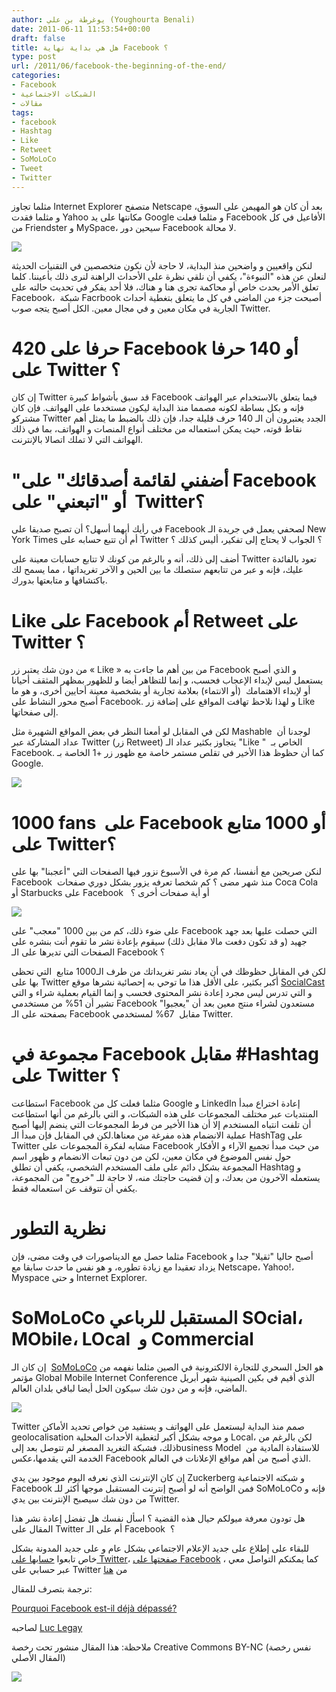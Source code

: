 ```yaml
---
author: يوغرطة بن علي (Youghourta Benali)
date: 2011-06-11 11:53:54+00:00
draft: false
title: هل هي بداية نهاية Facebook ؟
type: post
url: /2011/06/facebook-the-beginning-of-the-end/
categories:
- Facebook
- الشبكات الاجتماعية
- مقالات
tags:
- facebook
- Hashtag
- Like
- Retweet
- SoMoLoCo
- Tweet
- Twitter
---
```


مثلما تجاوز Internet Explorer متصفح Netscape بعد أن كان هو المهيمن على السوق، و مثلما فقدت Yahoo مكانتها على يد Google و مثلما فعلت Facebook الأفاعيل في كل من Friendster و MySpace، سيحين دور Facebook لا محالة.

[![](https://socialmedia4arab.com/wp-content/uploads/2011/06/facebook.jpg)
](https://socialmedia4arab.com/2011/06/facebook-the-beginning-of-the-end)

لنكن واقعيين و واضحين منذ البداية، لا حاجة لأن نكون متخصصين في التقنيات الحديثة لنعلن عن هذه "النبوءة"، يكفي أن نلقي نظرة على الأحداث الراهنة لنرى ذلك بأعيننا. كلما تعلق الأمر بحدث خاص أو محاكمة تجرى هنا و هناك، فلا أحد يفكر في تحديث حالته على Facebook،  شبكة Facrbook أصبحت جزء من الماضي في كل ما يتعلق بتغطية أحداث الجارية في مكان معين و في مجال معين. الكل أصبح يتجه صوب Twitter.

<!-- more -->


# 420 حرفا على Facebook أو 140 حرفا على Twitter ؟


إن كان Twitter قد سبق بأشواط كبيرة Facebook فيما يتعلق بالاستخدام عبر الهواتف فإنه و بكل بساطة لكونه مصمما منذ البداية ليكون مستخدما على الهواتف. فإن كان مشتركو Twitter الجدد يعتبرون أن الـ 140 حرف قليلة جدا، فإن ذلك بالضبط ما يمثل أهم نقاط قوته، حيث يمكن استعماله من مختلف أنواع المنصات و الهواتف، بما في ذلك الهواتف التي لا تملك اتصالا بالإنترنت.


# "أضفني لقائمة أصدقائك" على Facebook أو "اتبعني" على  Twitter؟


في رأيك أيهما أسهل؟ أن تصبح صديقا على Facebook لصحفي يعمل في جريدة الـ New York Times أم أن تتبع حسابه على Twitter ؟ الجواب لا يحتاج إلى تفكير، أليس كذلك ؟

أضف إلى ذلك، أنه و بالرغم من كونك لا تتابع حسابات معينة على Twitter تعود بالفائدة عليك، فإنه و عبر من تتابعهم ستصلك ما بين الحين و الآخر تغريداتها ، مما يسمح لك باكتشافها و متابعتها بدورك.


# Like على Facebook أم Retweet على Twitter ؟


من دون شك يعتبر زر « Like » من بين أهم ما جاءت به Facebook و الذي أصبح يستعمل ليس لإبداء الإعجاب فحسب، و إنما للتظاهر أيضا و للظهور بمظهر المثقف أحيانا أو لإبداء الاهتمامك  (أو الانتماء) بعلامة تجارية أو بشخصية معينة أحايين أخرى، و هو ما أصبح محور النشاط على Facebook. و لهذا نلاحظ تهافت المواقع على إضافة زر Like إلى صفحاتها.

لكن في المقابل لو أمعنا النظر في بعض المواقع الشهيرة مثل Mashable  لوجدنا أن عداد المشاركة عبر Twitter (زر Retweet) يتجاوز بكثير عداد الـ "Like "  الخاص بـ Facebook. كما أن حظوظ هذا الأخير في تقلص مستمر خاصة مع ظهور زر +1 الخاصة بـ Google.

[![](https://socialmedia4arab.com/wp-content/uploads/2011/06/mashable.png)
](https://socialmedia4arab.com/2011/06/facebook-the-beginning-of-the-end)


# 1000 fans  على Facebook أو 1000 متابع على Twitter؟


لنكن صريحين مع أنفسنا، كم مرة في الأسبوع نزور فيها الصفحات التي "أعجبنا" بها على Facebook  منذ شهر مضى ؟ كم شخصا تعرفه يزور بشكل دوري صفحات Coca Cola أو Starbucks على Facebook   أو أية صفحات أخرى ؟

[![](https://socialmedia4arab.com/wp-content/uploads/2011/06/dislike.jpg)
](https://socialmedia4arab.com/2011/06/facebook-the-beginning-of-the-end)

على ضوء ذلك، كم من بين 1000 "معجب" على Facebook التي حصلت عليها بعد جهد جهيد (و قد تكون دفعت مالا مقابل ذلك) سيقوم بإعادة نشر ما تقوم أنت بنشره على الصفحات التي تديرها على الـ Facebook ؟

لكن في المقابل حظوظك في أن يعاد نشر تغريداتك من طرف الـ1000 متابع  التي تحظى بها على Twitter أكبر بكثير، على الأقل هذا ما توحي به إحصائية نشرها موقع [SocialCast](http://blog.socialcast.com/) و التي تدرس ليس مجرد إعادة نشر المحتوى فحسب و إنما القيام بعملية شراء و التي تشير أن 51% من مستخدمي Facebook مستعدون لشراء منتج معين بعد أن "يعجبوا" بصفحته على الـ Facebook مقابل  67% لمستخدمي Twitter.


# مجموعة في Facebook مقابل #Hashtag على Twitter ؟


استطاعت Facebook مثلما فعلت كل من Google و LinkedIn إعادة اختراع مبدأ المنتديات عبر مختلف المجموعات على هذه الشبكات، و التي بالرغم من أنها استطاعت أن تلفت انتباه المستخدم إلا أن هذا الأخير من فرط المجموعات التي ينضم إليها أصبح عملية الانضمام هذه مفرغة من معناها.لكن في المقابل فإن مبدأ الـ HashTag على Twitter مشابه لفكرة المجموعات على Facebook من حيث مبدأ تجميع الآراء و الأفكار حول نفس الموضوع في مكان معين، لكن من دون تبعات الانضمام و ظهور اسم المجموعة بشكل دائم على ملف المستخدم الشخصي، يكفي أن تطلق Hashtag و يستعمله الآخرون من بعدك، و إن قضيت حاجتك منه، لا حاجة للـ "خروج" من المجموعة، يكفي أن تتوقف عن استعماله فقط.


# نظرية التطور


مثلما حصل مع الديناصورات في وقت مضى، فإن Facebook أصبح حاليا "ثقيلا" جدا و يزداد تعقيدا مع زيادة تطوره، و هو نفس ما حدث سابقا مع Netscape، Yahoo!، Myspace و حتى Internet Explorer.


# SoMoLoCo المستقبل للرباعي SOcial، MObile، LOcal  و Commercial


إن كان الـ  [SoMoLoCo](http://dailysocial.net/en/2011/05/03/somoloco/) هو الحل السحري للتجارة الالكترونية في الصين مثلما نفهمه من مؤتمر Global Mobile Internet Conference الذي أقيم في بكين الصينية شهر أبريل الماضي، فإنه و من دون شك سيكون الحل أيضا لباقي بلدان العالم.

[![](https://socialmedia4arab.com/wp-content/uploads/2011/06/SoMoLoCo.jpg)
](https://socialmedia4arab.com/2011/06/facebook-the-beginning-of-the-end)

Twitter صمم منذ البداية ليستعمل على الهواتف و يستفيد من خواص تحديد الأماكن geolocalisation و موجه بشكل أكبر لتغطية الأحداث المحلية Local، لكن بالرغم من ذلك، فشبكة التغريد المصغر لم تتوصل بعد إلىbusiness Model  للاستفادة المادية من الخدمة التي يقدمها،عكس Facebook الذي أصبح من أهم مواقع الإعلانات في العالم.

إن كان الإنترنت الذي نعرفه اليوم موجود بين يدي Zuckerberg و شبكته الاجتماعية Facebook فمن الواضح أنه لو أصبح إنترنت المستقبل موجها أكثر للـ SoMoLoCo فإنه و من دون شك سيصبح الإنترنت بين يدي Twitter.

هل تودون معرفة ميولكم حيال هذه القضية ؟ اسأل نفسك هل تفضل إعادة نشر هذا المقال على Twitter أم على الـ Facebook  ؟

للبقاء على إطلاع على جديد الإعلام الاجتماعي بشكل عام و على جديد المدونة بشكل خاص تابعوا [حسابها على Twitter](https://twitter.com/#%21/sm4arab)، [صفحتها على Facebook](http://www.facebook.com/SocialMedia4arab) ، كما يمكنكم التواصل معي عبر حسابي على Twitter من [هنا](http://goo.gl/yDbFQ)

ترجمة بتصرف للمقال:


[Pourquoi Facebook est-il déjà dépassé?](http://ru3.com/luc/tag/facebook/pourquoi-facebook-est-il-deja-depasse.html)




لصاحبه [Luc Legay](https://twitter.com/#%21/luclegay)


ملاحظة: هذا المقال منشور تحت رخصة Creative Commons BY-NC (نفس رخصة المقال الأصلي)

[![](http://i.creativecommons.org/l/by-nc/2.5/88x31.png)
](http://creativecommons.org/licenses/by-nc/2.5/)
